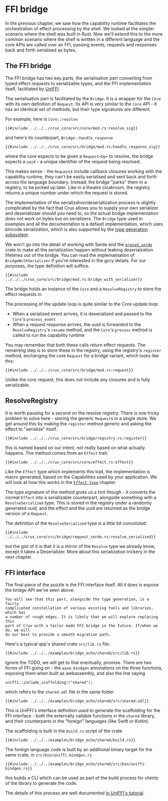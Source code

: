 # FFI bridge

In the previous chapter, we saw how the capability runtime facilitates the orchestration of effect processing by the shell. We looked at the simpler scenario where the shell was built in Rust. Now we'll extend this to the more common scenario where the shell is written in a different language and the core APIs are called over an FFI, passing events, requests and responses back and forth serialised as bytes.

## The FFI bridge

The FFI bridge has two key parts, the serialisation part converting from typed effect requests to serializable types, and the FFI implementation itself, facilitated by [UniFFI](https://github.com/mozilla/uniffi-rs).

The serialisation part is facilitated by the `Bridge`. It is a wrapper for the `Core` with its own definition of `Request`. Its API is very similar to the `Core` API - it has an identical set of methods, but their type signatures are different.

For example, here is `Core::resolve`

```rust,no_run,noplayground
{{#include ../../../crux_core/src/core/mod.rs:resolve_sig}}
```

and here's its counterpart, `Bridge::handle_response`

```rust,no_run,noplayground
{{#include ../../../crux_core/src/bridge/mod.rs:handle_response_sig}}
```

where the core expects to be given a `Request<Op>` to resolve, the bridge expects a `uuid` - a unique identifier of the request being resolved.

This makes sense - the `Request`s include callback closures working with the capability runtime, they can't be easily serialised and sent back and forth across the language boundary. Instead, the bridge "parks" them in a registry, to be picked up later. Like in a theatre cloakroom, the registry returns a unique number under which the request is stored.

The implementation of the serialization/deserialization process is slightly complicated by the fact that Crux allows you to supply your own serializer and deserializaer should you need to, so the actual bridge implementation does not work on bytes but on serializers. The `Bridge` type used in examples and all the documentation is a default implementation, which uses bincode serialization, which is also supported by the [type generation subsystem](./typegen.md).

We won't go into the detail of working with Serde and the [`erased_serde`](https://docs.rs/erased-serde/) crate to make all the serialization happen without leaking deserialzation lifetimes out of the bridge. You can read the implemantation of `BridgeWithSerializer` if you're interested in the gory details. For our purposes, the type definition will suffice.

```rust,no_run,noplayground
{{#include ../../../crux_core/src/bridge/mod.rs:bridge_with_serializer}}
```

The bridge holds an instance of the `Core` and a `ResolveRegistry` to store the effect requests in.

The processing of the update loop is quite similar to the Core update loop:

- When a serialized event arrives, it is deserialized and passed to the `Core`'s `process_event`
- When a request response arrives, the uuid is forwarded to the `ResolveRegistry`'s `resume` method, and the `Core`'s `process` method is called to run the capability runtime

You may remember that both these calls return effect requests. The remaining step is to store these in the registry, using the registry's `register` method, exchanging the core `Request` for a bridge variant, which looks like this:

```rust,no_run,noplayground
{{#include ../../../crux_core/src/bridge/mod.rs:request}}
```

Unlike the core request, this does not include any closures and is fully serializable.

## ResolveRegistry

It is worth pausing for a second on the resolve registry. There is one tricky problem to solve here - storing the generic `Request`s in a single store. We get around this by making the `register` method generic and asking the effect to "serialize" itself.

```rust,no_run,noplayground
{{#include ../../../crux_core/src/bridge/registry.rs:register}}
```

this is named based on our intent, not really based on what actually happens. The method comes from an `Effect` trait:

```rust,no_run,noplayground
{{#include ../../../crux_core/src/core/effect.rs:effect}}
```

Like the `Effect` type which implements this trait, the implementation is macro generated, based on the Capabilities used by your application. We will look at how this works in the [`Effect type`](./effect.md) chapter.

The type signature of the method gives us a hint though - it converts the normal `Effect` into a serializable counterpart, alongside something with a `ResolveSerialized` type. This is stored in the registry under a randomly generated uuid, and the effect and the uuid are returned as the bridge version of a `Request`.

The definition of the `ResolveSerialized` type is a little bit convoluted:

```rust,no_run,noplayground
{{#include ../../../crux_core/src/bridge/request_serde.rs:resolve_serialized}}
```

but the gist of it is that it is a mirror of the `Resolve` type we already know, except it takes a Deserializer. More about this serialization trickery in the next chapter.

## FFI interface

The final piece of the puzzle is the FFI interface itself. All it does is expose the bridge API we've seen above.

```admonish note
You will see that this part, alongside the type generation, is a fairly
complicated constellation of various existing tools and libraries, which has
a number of rough edges. It is likely that we will explore replacing this
part of Crux with a tailor made FFI bridge in the future. If/when we do, we will
do our best to provide a smooth migration path.
```

Here's a typical app's shared crate `src/lib.rs` file:

```rust,no_run,noplayground
{{#include ../../../examples/bridge_echo/shared/src/lib.rs}}
```

Ignore the TODO, we will get to that eventually, promise. There are two forms of FFI going on - the `wasm_bindgen` annotations on the three functions, exposing them when built as webassembly, and also the line saying

```rust,no_run,noplayground
uniffi::include_scaffolding!("shared");
```

which refers to the `shared.udl` file in the same folder

```
{{#include ../../../examples/bridge_echo/shared/src/shared.udl}}
```

This is UniFFI's interface definition used to generate the scaffolding for the FFI interface - both the externally callable functions in the `shared` library, and their counterparts in the "foreign" languages (like Swift or Kotlin).

The scaffolding is built in the `build.rs` script of the crate

```rust,no_run,noplayground
{{#include ../../../examples/bridge_echo/shared/build.rs}}
```

The foreign language code is built by an additional binary target for the same crate, in `src/bin/uniffi-bindgen.rs`

```rust,no_run,noplayground
{{#include ../../../examples/bridge_echo/shared/src/bin/uniffi-bindgen.rs}}
```

this builds a CLI which can be used as part of the build process for clients of the library to generate the code.

The details of this process are well documented [in UniFFI's tutorial](https://mozilla.github.io/uniffi-rs/Getting_started.html).
